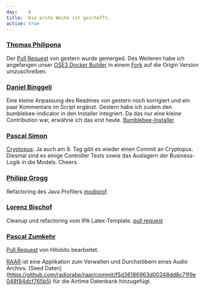 ```yaml
---
day: 	8
title:	Die erste Woche ist geschafft.
active: true
---
```



### [Thomas Philipona](https://github.com/phil-pona)
Der [Pull Request](https://github.com/openshift/sti-wildfly/pull/65) von gestern wurde gemerged. Des Weiteren habe ich angefangen unser [OSE3 Docker Builder](https://github.com/puzzle/puzzle-ose3-docker-builder) in einem [Fork](https://github.com/phil-pona/puzzle-ose3-docker-builder) auf die Origin Version umzuschreiben.

### [Daniel Binggeli](https://github.com/drnoa)
Eine kleine Anpassung des Readmes von gestern noch korrigiert und ein paar Kommentare im Script ergänzt. Gestern habe ich zudem den bumblebee-indicator in den Installer integriert. Da das nur eine kleine Contribution war, erwähne ich das erst heute. [Bumblebee-Installer](https://github.com/drnoa/bumblebee-installer)

### [Pascal Simon](https://github.com/psunix)
[Cryptopus](https://github.com/puzzle/cryptopus): Ja auch am 8. Tag gibt es wieder einen Commit an Cryptopus. Diesmal sind es einige Controller Tests sowie das Auslagern der Business-Logik in die Models. Cheers.

### [Philipp Grogg](https://github.com/gro-gg)
Refactoring des Java Profilers [modjprof](https://github.com/gro-gg/modjprof).

### [Lorenz Bischof](https://github.com/lbischof)
Cleanup und refactoring vom IPA Latex-Template. [pull request](https://github.com/phil-matti/ipa-latex-template/pull/1)

### [Pascal Zumkehr](https://github.com/codez)
[Pull Request](https://github.com/hitobito/hitobito/pull/15) von Hitobito bearbeitet.

[RAAR](https://github.com/radiorabe/raar) ist eine Applikation zum Verwalten und Durchstöbern eines Audio Archivs. (Seed Daten](https://github.com/radiorabe/raar/commit/f5d36186963d00248dd8c71f9e048f84dcf765b5) für die Airtime Datenbank hinzugefügt.
